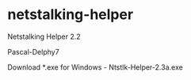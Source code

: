 # netstalking-helper
Netstalking Helper 2.2

Pascal-Delphy7

Download *.exe for Windows - Ntstlk-Helper-2.3a.exe
